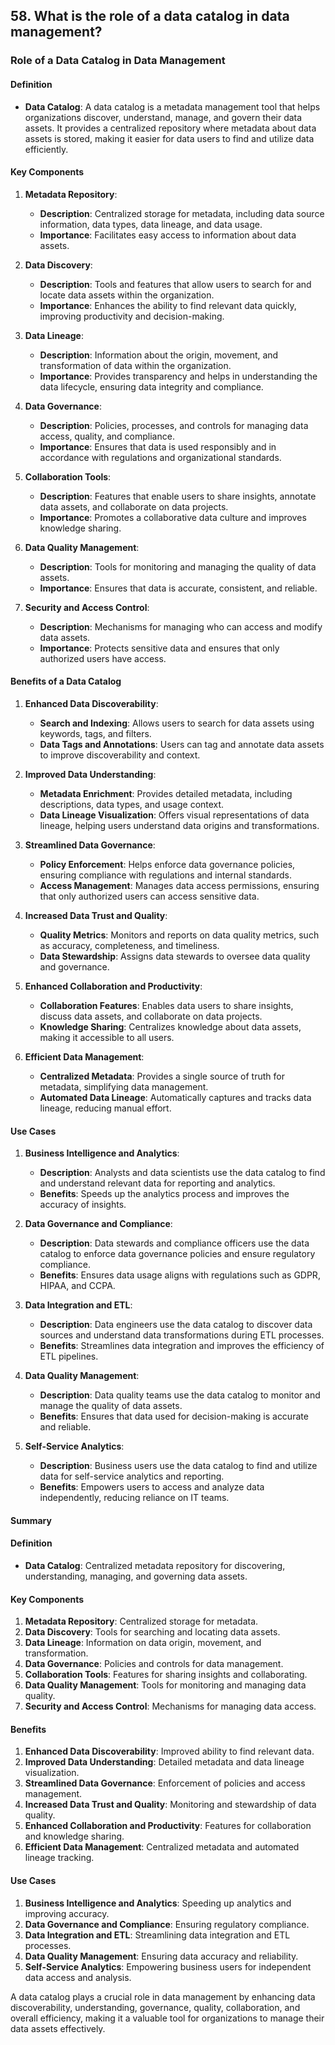 ## 58. What is the role of a data catalog in data management?


### Role of a Data Catalog in Data Management

#### Definition

- **Data Catalog**: A data catalog is a metadata management tool that helps organizations discover, understand, manage, and govern their data assets. It provides a centralized repository where metadata about data assets is stored, making it easier for data users to find and utilize data efficiently.

#### Key Components

1. **Metadata Repository**:
   - **Description**: Centralized storage for metadata, including data source information, data types, data lineage, and data usage.
   - **Importance**: Facilitates easy access to information about data assets.

2. **Data Discovery**:
   - **Description**: Tools and features that allow users to search for and locate data assets within the organization.
   - **Importance**: Enhances the ability to find relevant data quickly, improving productivity and decision-making.

3. **Data Lineage**:
   - **Description**: Information about the origin, movement, and transformation of data within the organization.
   - **Importance**: Provides transparency and helps in understanding the data lifecycle, ensuring data integrity and compliance.

4. **Data Governance**:
   - **Description**: Policies, processes, and controls for managing data access, quality, and compliance.
   - **Importance**: Ensures that data is used responsibly and in accordance with regulations and organizational standards.

5. **Collaboration Tools**:
   - **Description**: Features that enable users to share insights, annotate data assets, and collaborate on data projects.
   - **Importance**: Promotes a collaborative data culture and improves knowledge sharing.

6. **Data Quality Management**:
   - **Description**: Tools for monitoring and managing the quality of data assets.
   - **Importance**: Ensures that data is accurate, consistent, and reliable.

7. **Security and Access Control**:
   - **Description**: Mechanisms for managing who can access and modify data assets.
   - **Importance**: Protects sensitive data and ensures that only authorized users have access.

#### Benefits of a Data Catalog

1. **Enhanced Data Discoverability**:
   - **Search and Indexing**: Allows users to search for data assets using keywords, tags, and filters.
   - **Data Tags and Annotations**: Users can tag and annotate data assets to improve discoverability and context.

2. **Improved Data Understanding**:
   - **Metadata Enrichment**: Provides detailed metadata, including descriptions, data types, and usage context.
   - **Data Lineage Visualization**: Offers visual representations of data lineage, helping users understand data origins and transformations.

3. **Streamlined Data Governance**:
   - **Policy Enforcement**: Helps enforce data governance policies, ensuring compliance with regulations and internal standards.
   - **Access Management**: Manages data access permissions, ensuring that only authorized users can access sensitive data.

4. **Increased Data Trust and Quality**:
   - **Quality Metrics**: Monitors and reports on data quality metrics, such as accuracy, completeness, and timeliness.
   - **Data Stewardship**: Assigns data stewards to oversee data quality and governance.

5. **Enhanced Collaboration and Productivity**:
   - **Collaboration Features**: Enables data users to share insights, discuss data assets, and collaborate on data projects.
   - **Knowledge Sharing**: Centralizes knowledge about data assets, making it accessible to all users.

6. **Efficient Data Management**:
   - **Centralized Metadata**: Provides a single source of truth for metadata, simplifying data management.
   - **Automated Data Lineage**: Automatically captures and tracks data lineage, reducing manual effort.

#### Use Cases

1. **Business Intelligence and Analytics**:
   - **Description**: Analysts and data scientists use the data catalog to find and understand relevant data for reporting and analytics.
   - **Benefits**: Speeds up the analytics process and improves the accuracy of insights.

2. **Data Governance and Compliance**:
   - **Description**: Data stewards and compliance officers use the data catalog to enforce data governance policies and ensure regulatory compliance.
   - **Benefits**: Ensures data usage aligns with regulations such as GDPR, HIPAA, and CCPA.

3. **Data Integration and ETL**:
   - **Description**: Data engineers use the data catalog to discover data sources and understand data transformations during ETL processes.
   - **Benefits**: Streamlines data integration and improves the efficiency of ETL pipelines.

4. **Data Quality Management**:
   - **Description**: Data quality teams use the data catalog to monitor and manage the quality of data assets.
   - **Benefits**: Ensures that data used for decision-making is accurate and reliable.

5. **Self-Service Analytics**:
   - **Description**: Business users use the data catalog to find and utilize data for self-service analytics and reporting.
   - **Benefits**: Empowers users to access and analyze data independently, reducing reliance on IT teams.

#### Summary

#### Definition
- **Data Catalog**: Centralized metadata repository for discovering, understanding, managing, and governing data assets.

#### Key Components
1. **Metadata Repository**: Centralized storage for metadata.
2. **Data Discovery**: Tools for searching and locating data assets.
3. **Data Lineage**: Information on data origin, movement, and transformation.
4. **Data Governance**: Policies and controls for data management.
5. **Collaboration Tools**: Features for sharing insights and collaborating.
6. **Data Quality Management**: Tools for monitoring and managing data quality.
7. **Security and Access Control**: Mechanisms for managing data access.

#### Benefits
1. **Enhanced Data Discoverability**: Improved ability to find relevant data.
2. **Improved Data Understanding**: Detailed metadata and data lineage visualization.
3. **Streamlined Data Governance**: Enforcement of policies and access management.
4. **Increased Data Trust and Quality**: Monitoring and stewardship of data quality.
5. **Enhanced Collaboration and Productivity**: Features for collaboration and knowledge sharing.
6. **Efficient Data Management**: Centralized metadata and automated lineage tracking.

#### Use Cases
1. **Business Intelligence and Analytics**: Speeding up analytics and improving accuracy.
2. **Data Governance and Compliance**: Ensuring regulatory compliance.
3. **Data Integration and ETL**: Streamlining data integration and ETL processes.
4. **Data Quality Management**: Ensuring data accuracy and reliability.
5. **Self-Service Analytics**: Empowering business users for independent data access and analysis.

A data catalog plays a crucial role in data management by enhancing data discoverability, understanding, governance, quality, collaboration, and overall efficiency, making it a valuable tool for organizations to manage their data assets effectively.